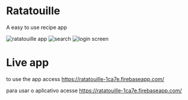 # Ratatouille
A easy to use recipe app

![ratatouille app](https://i.ibb.co/9HVFhJG/Screenshot-from-2020-10-30-19-40-45.pngg)
![search](https://files.slack.com/files-tmb/TMDDFEPFU-F018ZFG7DLJ-27e6b5283d/peek_2020-08-17_13-37_360.gif)
![login screen](https://files.slack.com/files-tmb/TMDDFEPFU-F018SD24U8M-a293742daa/peek_2020-08-13_15-10_360.gif)

# Live app
to use the app access https://ratatouille-1ca7e.firebaseapp.com/

para usar o aplicativo acesse https://ratatouille-1ca7e.firebaseapp.com/

